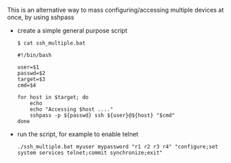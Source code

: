 This is an alternative way to mass configuring/accessing multiple devices at once, by using sshpass

* create a simple general purpose script

    ```
    $ cat ssh_multiple.bat

    #!/bin/bash

    user=$1
    passwd=$2
    target=$3
    cmd=$4

    for host in $target; do
        echo
        echo "Accessing $host ...."
        sshpass -p ${passwd} ssh ${user}@${host} "$cmd"
    done
    ```


* run the script, for example to enable telnet

    ```
    ./ssh_multiple.bat myuser mypassword "r1 r2 r3 r4" "configure;set system services telnet;commit synchronize;exit"
    ```


